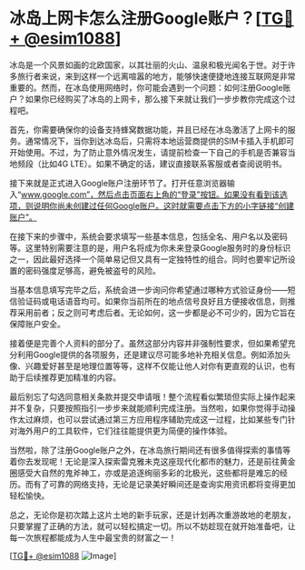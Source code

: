 # 冰岛上网卡怎么注册Google账户？[[TG💪+ @esim1088](https://t.me/s/esim1088)]

冰岛是一个风景如画的北欧国家，以其壮丽的火山、温泉和极光闻名于世。对于许多旅行者来说，来到这样一个远离喧嚣的地方，能够快速便捷地连接互联网是非常重要的。然而，在冰岛使用网络时，你可能会遇到一个问题：如何注册Google账户？如果你已经购买了冰岛的上网卡，那么接下来就让我们一步步教你完成这个过程吧。

首先，你需要确保你的设备支持蜂窝数据功能，并且已经在冰岛激活了上网卡的服务。通常情况下，当你到达冰岛后，只需将本地运营商提供的SIM卡插入手机即可开始使用。不过，为了防止意外情况发生，请提前检查一下自己的手机是否兼容当地频段（比如4G LTE）。如果不确定的话，建议直接联系客服或者查阅说明书。

接下来就是正式进入Google账户注册环节了。打开任意浏览器输入“www.google.com”，然后点击页面右上角的“登录”按钮。如果没有看到该选项，则说明你尚未创建过任何Google账户。这时就需要点击下方的小字链接“创建账户”。

在接下来的步骤中，系统会要求填写一些基本信息，包括全名、用户名以及密码等。这里特别需要注意的是，用户名将成为你未来登录Google服务时的身份标识之一，因此最好选择一个简单易记但又具有一定独特性的组合。同时也要牢记所设置的密码强度足够高，避免被盗号的风险。

当基本信息填写完毕之后，系统会进一步询问你希望通过哪种方式验证身份——短信验证码或电话语音均可。如果你当前所在的地点信号良好且方便接收信息，则推荐采用前者；反之则可考虑后者。无论如何，这一步都是必不可少的，因为它旨在保障账户安全。

接着便是完善个人资料的部分了。虽然这部分内容并非强制性要求，但如果希望充分利用Google提供的各项服务，还是建议尽可能多地补充相关信息。例如添加头像、兴趣爱好甚至是地理位置等等，这样不仅能让他人对你有更直观的认识，也有助于后续推荐更加精准的内容。

最后别忘了勾选同意相关条款并提交申请哦！整个流程看似繁琐但实际上操作起来并不复杂，只要按照指引一步步来就能顺利完成注册。当然啦，如果你觉得手动操作太过麻烦，也可以尝试通过第三方应用程序辅助完成这一过程，比如某些专门针对海外用户的工具软件，它们往往能提供更为简便的操作体验。

当然啦，除了注册Google账户之外，在冰岛旅行期间还有很多值得探索的事情等着你去发现呢！无论是深入探索雷克雅未克这座现代化都市的魅力，还是前往黄金圈感受大自然的鬼斧神工，亦或是追逐绚丽多彩的北极光，这些都将是难忘的经历。而有了可靠的网络支持，无论是记录美好瞬间还是查询实用资讯都将变得更加轻松愉快。

总之，无论你是初次踏上这片土地的新手玩家，还是计划再次重游故地的老朋友，只要掌握了正确的方法，就可以轻松搞定一切。所以不妨趁现在就开始准备吧，让每一次旅程都能成为人生中最宝贵的财富之一！

[[TG💪+ @esim1088](https://t.me/s/esim1088) ![Image](https://i.postimg.cc/4NQfJmqS/Snipaste-2025-05-13-00-14-12.png)]